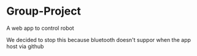 # Group-Project
A web app to control robot

We decided to stop this because bluetooth doesn't suppor when the app host via github
